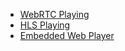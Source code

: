 * [WebRTC Playing](https://github.com/ant-media/Ant-Media-Server/wiki/WebRTC-Playing)
* [HLS Playing](https://github.com/ant-media/Ant-Media-Server/wiki/HLS-Playing)
* [Embedded Web Player](https://github.com/ant-media/Ant-Media-Server/wiki/Embedded-Web-Player)